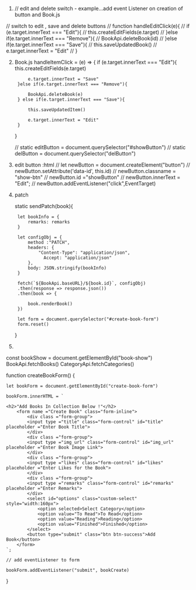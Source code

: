 


1) // edit and delete switch  - example...add event Listener on creation of button and Book.js


// switch to edit , save and delete buttons
// function handleEditClick(e){
//     if (e.target.innerText === "Edit"){
//         this.createEditFields(e.target)
//     }else if(e.target.innerText === "Remove"){
//         BookApi.deleteBook(id)
//     }else if(e.target.innerText === "Save"){
//         this.saveUpdatedBook()
//         e.target.innerText = "Edit"
//     }

2) Book.js 
 handleItemClick = (e) => {
        if (e.target.innerText === "Edit"){
            this.createEditFields(e.target)

            e.target.innerText = "Save"
        }else if(e.target.innerText === "Remove"){
    
            BookApi.deleteBook(e)
        } else if(e.target.innerText === "Save"){ 
        
            this.saveUpdatedItem()

            e.target.innerText = "Edit"
        }
    }

    // static editButton = document.querySelector("#showButton")
    // static delButton =  document.querySelector("delButton")
       
3) edit button :html
 // let newButton = document.createElement("button")
        // newButton.setAttribute('data-id', this.id)
        // newButton.classname = "show-btn"
        // newButton.id ="showButton"
        // newButton.innerText = "Edit";
        // newButton.addEventListener("click",EventTarget)


4) patch 


    static sendPatch(book){

        let bookInfo = { 
            remarks: remarks
        }

        let configObj = { 
            method :"PATCH",
            headers: {
                "Content-Type": "application/json",
                  Accept: "application/json"
            },
            body: JSON.stringify(bookInfo)
        }

        fetch(`${BookApi.baseURL}/${book.id}`, configObj)
        .then(response => response.json())
        .then(book => {

            book.renderBook()
        })

        let form = document.querySelector("#create-book-form")
        form.reset()
    
    }


5)


 











const bookShow = document.getElementById("book-show")
BookApi.fetchBooks()
CategoryApi.fetchCategories()

function createBookForm() {

    let bookForm = document.getElementById("create-book-form")

    bookForm.innerHTML = `
    
    <h2>"Add Books In Collection Below !"</h2>
        <form name ="Create Book" class="form-inline">
            <div class ="form-group">
            <input type ="title" class="form-control" id="title" placeholder ="Enter Book Title">
            </div>
            <div class ="form-group">
            <input type ="img_url" class="form-control" id="img_url" placeholder ="Enter Book Image Link">
            </div>
            <div class ="form-group">
            <input type ="likes" class="form-control" id="likes" placeholder ="Enter Likes for the Book">
            </div>
            <div class ="form-group">
            <input type ="remarks" class="form-control" id="remarks" placeholder ="Enter Remarks">
            </div>
            <select id="options" class="custom-select" style="width:160px">
                <option selected>Select Category</option>
                <option value="To Read">To Read</option>
                <option value="Reading">Reading</option>
                <option value="Finished">Finished</option>   
            </select>
            <button type="submit" class="btn btn-success">Add Book</button>       
        </form>
    `;

    // add eventListener to form

    bookForm.addEventListener("submit", bookCreate)
    
}
